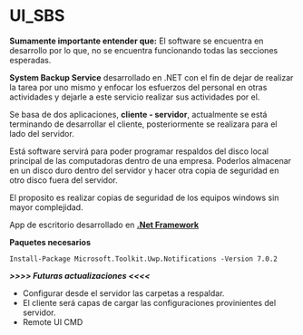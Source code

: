 # UI_SBS

**Sumamente importante entender que:** El software se encuentra en desarrollo por lo que, no se encuentra funcionando todas las secciones esperadas.

**System Backup Service** desarrollado en .NET con el fin de dejar de realizar la tarea por uno mismo y enfocar los esfuerzos del personal en otras actividades y dejarle a este servicio realizar sus actividades por el.

Se basa de dos aplicaciones, **cliente - servidor**, actualmente se está terminando de desarrollar el cliente, posteriormente se realizara para el lado del servidor.

Está software servirá para poder programar respaldos del disco local principal de las computadoras dentro de una empresa. Poderlos almacenar en un disco duro dentro del servidor y hacer otra copia de seguridad en otro disco fuera del servidor.

El proposito es realizar copias de seguridad de los equipos windows sin mayor complejidad.

App de escritorio desarrollado en **[.Net Framework](https://dotnet.microsoft.com/es-es/download/dotnet-framework)**

**Paquetes necesarios**
```
Install-Package Microsoft.Toolkit.Uwp.Notifications -Version 7.0.2
```


***>>>> Futuras actualizaciones <<<<***

* Configurar desde el servidor las carpetas a respaldar.
* El cliente será capas de cargar las configuraciones provinientes del servidor.
* Remote UI CMD
